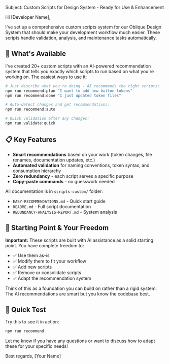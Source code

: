 Subject: Custom Scripts for Design System - Ready for Use & Enhancement

Hi [Developer Name],

I've set up a comprehensive custom scripts system for our Oblique Design System that should make your development workflow much easier. These scripts handle validation, analysis, and maintenance tasks automatically.

## 🎯 What's Available

I've created 20+ custom scripts with an AI-powered recommendation system that tells you exactly which scripts to run based on what you're working on. The easiest ways to use it:

```bash
# Just describe what you're doing - AI recommends the right scripts:
npm run recommend:plan "I want to add new button tokens"
npm run recommend:done "I just updated token files"

# Auto-detect changes and get recommendations:
npm run recommend:auto

# Quick validation after any changes:
npm run validate:quick
```

## 📋 Key Features

- **Smart recommendations** based on your work (token changes, file renames, documentation updates, etc.)
- **Automated validation** for naming conventions, token syntax, and consumption hierarchy
- **Zero redundancy** - each script serves a specific purpose
- **Copy-paste commands** - no guesswork needed

All documentation is in `scripts-custom/` folder:
- `EASY-RECOMMENDATIONS.md` - Quick start guide
- `README.md` - Full script documentation
- `REDUNDANCY-ANALYSIS-REPORT.md` - System analysis

## 🚀 Starting Point & Your Freedom

**Important:** These scripts are built with AI assistance as a solid starting point. You have complete freedom to:
- ✅ Use them as-is
- ✅ Modify them to fit your workflow
- ✅ Add new scripts
- ✅ Remove or consolidate scripts
- ✅ Adapt the recommendation system

Think of this as a foundation you can build on rather than a rigid system. The AI recommendations are smart but you know the codebase best.

## 🔧 Quick Test

Try this to see it in action:
```bash
npm run recommend
```

Let me know if you have any questions or want to discuss how to adapt these for your specific needs!

Best regards,
[Your Name]
